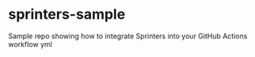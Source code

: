 # sprinters-sample
Sample repo showing how to integrate Sprinters into your GitHub Actions workflow yml
